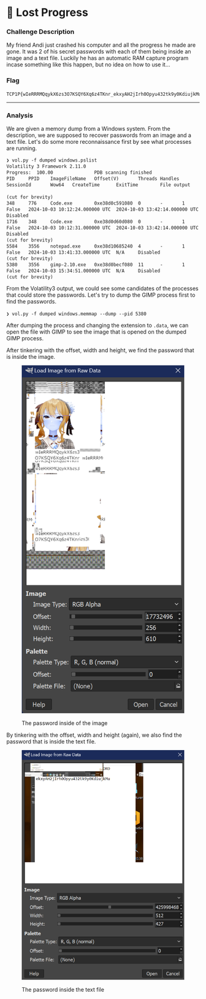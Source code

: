 # 🔎 Lost Progress

### Challenge Description

My friend Andi just crashed his computer and all the progress he made are gone. It was 2 of his secret passwords with each of them being inside an image and a text file. Luckily he has an automatic RAM capture program incase something like this happen, but no idea on how to use it…

### Flag

```
TCP1P{wIeRRRMQqykX6zs3O7KSQY6Xq6z4TKnr_ekxyAH2jIrh0Opyu432tk9y0KdiujkMu}
```

***

### Analysis

We are given a memory dump from a Windows system. From the description, we are supposed to recover passwords from an image and a text file. Let's do some more reconnaissance first by see what processes are running.

```
❯ vol.py -f dumped windows.pslist
Volatility 3 Framework 2.11.0
Progress:  100.00               PDB scanning finished
PID     PPID    ImageFileName   Offset(V)       Threads Handles SessionId       Wow64   CreateTime      ExitTime        File output

(cut for brevity)
348     776     Code.exe        0xe38d0c591080  0       -       1       False   2024-10-03 10:12:24.000000 UTC  2024-10-03 13:42:14.000000 UTC  Disabled
1716    348     Code.exe        0xe38d0d60d080  0       -       1       False   2024-10-03 10:12:31.000000 UTC  2024-10-03 13:42:14.000000 UTC  Disabled
(cut for brevity)
5584    3556    notepad.exe     0xe38d10685240  4       -       1       False   2024-10-03 13:41:33.000000 UTC  N/A     Disabled
(cut for brevity)
5380    3556    gimp-2.10.exe   0xe38d0becf080  11      -       1       False   2024-10-03 15:34:51.000000 UTC  N/A     Disabled
(cut for brevity)
```

From the Volatility3 output, we could see some candidates of the processes that could store the passwords. Let's try to dump the GIMP process first to find the passwords.

`❯ vol.py -f dumped windows.memmap --dump --pid 5380`

After dumping the process and changing the extension to `.data`, we can open the file with GIMP to see the image that is opened on the dumped GIMP process.&#x20;

After tinkering with the offset, width and height, we find the password that is inside the image.

<figure><img src="../../.gitbook/assets/image (2).png" alt=""><figcaption><p>The password inside of the image</p></figcaption></figure>

By tinkering with the offset, width and height (again), we also find the password that is inside the text file.

<figure><img src="../../.gitbook/assets/image (3).png" alt=""><figcaption><p>The password inside the text file</p></figcaption></figure>
